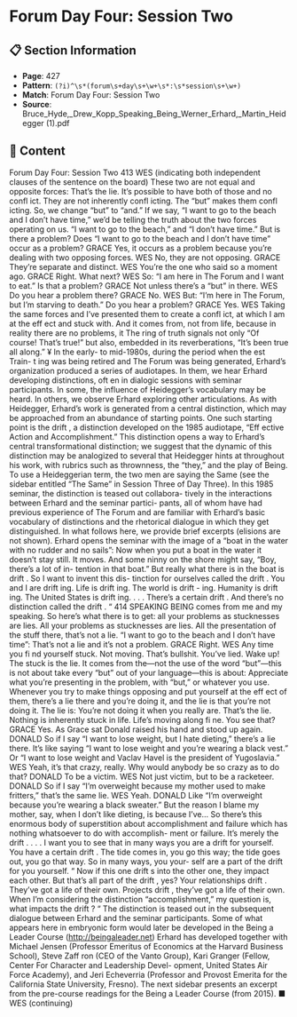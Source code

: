# Forum Day Four: Session Two

## 📋 Section Information

- **Page**: 427
- **Pattern**: `(?i)^\s*(forum\s+day\s+\w+\s*:\s*session\s+\w+)`
- **Match**: Forum Day Four: Session Two
- **Source**: Bruce_Hyde,_Drew_Kopp_Speaking_Being_Werner_Erhard,_Martin_Heidegger (1).pdf

## 📄 Content

Forum Day Four: Session Two
413
WES (indicating both independent clauses of the sentence on the board)
These two are not equal and opposite forces: That’s the lie. It’s possible to have both of those and
no confl ict. They are not inherently confl icting. The “but” makes them confl icting. So, we change
“but” to “and.” If we say, “I want to go to the beach and I don’t have time,” we’d be telling the
truth about the two forces operating on us. “I want to go to the beach,” and “I don’t have time.”
But is there a problem? Does “I want to go to the beach and I don’t have time” occur as a problem?
GRACE
Yes, it occurs as a problem because you’re dealing with two opposing forces.
WES
No, they are not opposing.
GRACE
They’re separate and distinct.
WES
You’re the one who said so a moment ago.
GRACE
Right. What next?
WES
So: “I am here in The Forum and I want to eat.” Is that a problem?
GRACE
Not unless there’s a “but” in there.
WES
Do you hear a problem there?
GRACE
No.
WES
But: “I’m here in The Forum, but I’m starving to death.” Do you hear a problem?
GRACE
Yes.
WES
Taking the same forces and I’ve presented them to create a confl ict, at which I am at the eff ect
and stuck with. And it comes from, not from life, because in reality there are no problems, it
The ring of truth signals not only “Of course! That’s true!” but also,
embedded in its reverberations, “It’s been true all along.”
¥
In the early- to mid-1980s, during the period when the est Train-
t
ing was being retired and The Forum was being generated, Erhard’s
organization produced a series of audiotapes. In them, we hear Erhard
developing distinctions, oft en in dialogic sessions with seminar
participants. In some, the influence of Heidegger’s vocabulary may be
heard. In others, we observe Erhard exploring other articulations. As
with Heidegger, Erhard’s work is generated from a central distinction,
which may be approached from an abundance of starting points.
One such starting point is the drift , a distinction developed
on the 1985 audiotape, “Eff ective Action and Accomplishment.”
This distinction opens a way to Erhard’s central transformational
distinction; we suggest that the dynamic of this distinction may be
analogized to several that Heidegger hints at throughout his work,
with rubrics such as thrownness, the “they,” and the play of Being.
To use a Heideggerian term, the two men are saying the Same (see
the sidebar entitled “The Same” in Session Three of Day Three).
In this 1985 seminar, the distinction is teased out collabora-
tively in the interactions between Erhard and the seminar partici-
pants, all of whom have had previous experience of The Forum and
are familiar with Erhard’s basic vocabulary of distinctions and the
rhetorical dialogue in which they get distinguished. In what follows
here, we provide brief excerpts (elisions are not shown).
Erhard opens the seminar with the image of a “boat in the
water with no rudder and no sails”:
Now when you put a boat in the water it
doesn’t stay still. It moves. And some ninny on
the shore might say, “Boy, there’s a lot of in-
tention in that boat.” But really what there is
in the boat is drift . So I want to invent this dis-
tinction for ourselves called the drift . You and
I are drift ing. Life is drift ing. The world is drift -
ing. Humanity is drift ing. The United States is
drift ing. . . . There’s a certain drift . And there’s
no distinction called the drift .
“
414
SPEAKING BEING
comes from me and my speaking. So here’s what there is to get: all your problems as stucknesses
are lies. All your problems as stucknesses are lies. All the presentation of the stuff  there, that’s
not a lie. “I want to go to the beach and I don’t have time”: That’s not a lie and it’s not a problem.
GRACE
Right.
WES
Any time you fi nd yourself stuck. Not moving. That’s bullshit. You’ve lied. Wake up! The stuck is the
lie. It comes from the—not the use of the word “but”—this is not about take every “but” out of your
language—this is about: Appreciate what you’re presenting in the problem, with “but,” or whatever
you use. Whenever you try to make things opposing and put yourself at the eff ect of them, there’s a lie
there and you’re doing it, and the lie is that you’re not doing it. The lie is: You’re not doing it when you
really are. That’s the lie. Nothing is inherently stuck in life. Life’s moving along fi ne. You see that?
GRACE
Yes.
As Grace sat Donald raised his hand and stood up again.
DONALD
So if I say “I want to lose weight, but I hate dieting,” there’s a lie there. It’s like saying “I want to
lose weight and you’re wearing a black vest.” Or “I want to lose weight and Vaclav Havel is the
president of Yugoslavia.”
WES
Yeah, it’s that crazy, really. Why would anybody be so crazy as to do that?
DONALD
To be a victim.
WES
Not just victim, but to be a racketeer.
DONALD
So if I say “I’m overweight because my mother used to make fritters,” that’s the same lie.
WES
Yeah.
DONALD
Like “I’m overweight because you’re wearing a black sweater.” But the reason I blame my mother,
say, when I don’t like dieting, is because I’ve...
So there’s this enormous body of superstition
about accomplishment and failure which has
nothing whatsoever to do with accomplish-
ment or failure. It’s merely the drift . . . . I want
you to see that in many ways you are a drift
for yourself. You have a certain drift . The tide
comes in, you go this way; the tide goes out,
you go that way. So in many ways, you your-
self are a part of the drift  for you yourself.
“
Now if this one drift s into the other one, they
impact each other. But that’s all part of the
drift , yes? Your relationships drift . They’ve got
a life of their own. Projects drift , they’ve got
a life of their own. When I’m considering the
distinction “accomplishment,” my question is,
what impacts the drift ?
“
The distinction is teased out in the subsequent dialogue between
Erhard and the seminar participants. Some of what appears here
in embryonic form would later be developed in the Being a Leader
Course (http://beingaleader.net) Erhard has developed together
with Michael Jensen (Professor Emeritus of Economics at the
Harvard Business School), Steve Zaff ron (CEO of the Vanto Group),
Kari Granger (Fellow, Center For Character and Leadership Devel-
opment, United States Air Force Academy), and Jeri Echeverria
(Professor and Provost Emerita for the California State University,
Fresno). The next sidebar presents an excerpt from the pre-course
readings for the Being a Leader Course (from 2015). ■
WES (continuing)